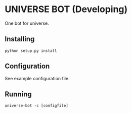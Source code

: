 # UNIVERSE BOT (Developing)

One bot for universe.

## Installing

`python setup.py install`

## Configuration

See example configuration file.

## Running

`universe-bot -c [configfile]`
